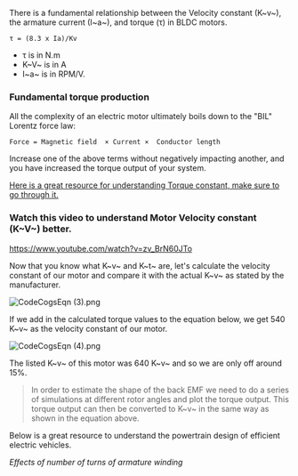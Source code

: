 There is a fundamental relationship between the Velocity constant (K~v~), the armature current (I~a~), and torque (τ) in BLDC motors. 

`τ = (8.3 x Ia)/Kv `

* τ is in N.m
* K~V~ is in A 
* I~a~ is in RPM/V.

### Fundamental torque production

All the complexity of an electric motor ultimately boils down to the "BIL" Lorentz force law:

`Force = Magnetic field  × Current ×  Conductor length`

Increase one of the above terms without negatively impacting another, and you have increased the torque output of your system.

[Here is a great resource for understanding Torque constant, make sure to go through it.](https://things-in-motion.blogspot.com/2018/12/how-to-estimate-torque-of-bldc-pmsm.html)

### Watch this video to understand Motor Velocity constant (K~V~) better.

https://www.youtube.com/watch?v=zv_BrN60JTo

Now that you know what K~v~ and K~t~ are, let's calculate the velocity constant of our motor and compare it with the actual K~v~ as stated by the manufacturer.


![CodeCogsEqn (3).png](https://www.pupilfirst.school/markdown_attachments/4526/pa7h3i-Yep1MinYHRDsNag)


If we add in the calculated torque values to the equation below, we get 540 K~v~ as the velocity constant of our motor. 

![CodeCogsEqn (4).png](https://www.pupilfirst.school/markdown_attachments/4527/1KEibTyd7vRrCLN1G-IeDA)

The listed K~v~ of this motor was 640 K~v~ and so we are only off around 15%.

>In order to estimate the shape of the back EMF we need to do a series of simulations at different rotor angles and plot the torque output. This torque output can then be converted to K~v~ in the same way as shown in the equation above.

Below is a great resource to understand the powertrain design of efficient electric vehicles.

*Effects of number of turns of armature winding*